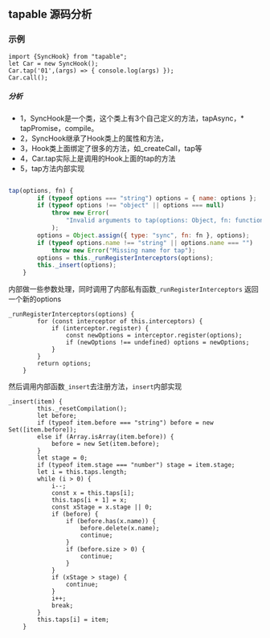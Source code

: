 ## tapable 源码分析

### 示例

```
import {SyncHook} from "tapable";
let Car = new SyncHook();
Car.tap('01',(args) => { console.log(args) });
Car.call();
```

##### 分析


* 1，SyncHook是一个类，这个类上有3个自己定义的方法，tapAsync，* tapPromise，compile。
* 2，SyncHook继承了Hook类上的属性和方法，
* 3，Hook类上面绑定了很多的方法，如_createCall，tap等
* 4，Car.tap实际上是调用的Hook上面的tap的方法
* 5，tap方法内部实现

``` js

tap(options, fn) {
		if (typeof options === "string") options = { name: options };
		if (typeof options !== "object" || options === null)
			throw new Error(
				"Invalid arguments to tap(options: Object, fn: function)"
			);
		options = Object.assign({ type: "sync", fn: fn }, options);
		if (typeof options.name !== "string" || options.name === "")
			throw new Error("Missing name for tap");
		options = this._runRegisterInterceptors(options);
		this._insert(options);
	}

```
内部做一些参数处理，同时调用了内部私有函数`_runRegisterInterceptors` 返回一个新的options

```
_runRegisterInterceptors(options) {
		for (const interceptor of this.interceptors) {
			if (interceptor.register) {
				const newOptions = interceptor.register(options);
				if (newOptions !== undefined) options = newOptions;
			}
		}
		return options;
	}
```

然后调用内部函数`_insert`去注册方法，`insert`内部实现

```
_insert(item) {
		this._resetCompilation();
		let before;
		if (typeof item.before === "string") before = new Set([item.before]);
		else if (Array.isArray(item.before)) {
			before = new Set(item.before);
		}
		let stage = 0;
		if (typeof item.stage === "number") stage = item.stage;
		let i = this.taps.length;
		while (i > 0) {
			i--;
			const x = this.taps[i];
			this.taps[i + 1] = x;
			const xStage = x.stage || 0;
			if (before) {
				if (before.has(x.name)) {
					before.delete(x.name);
					continue;
				}
				if (before.size > 0) {
					continue;
				}
			}
			if (xStage > stage) {
				continue;
			}
			i++;
			break;
		}
		this.taps[i] = item;
	}
```

